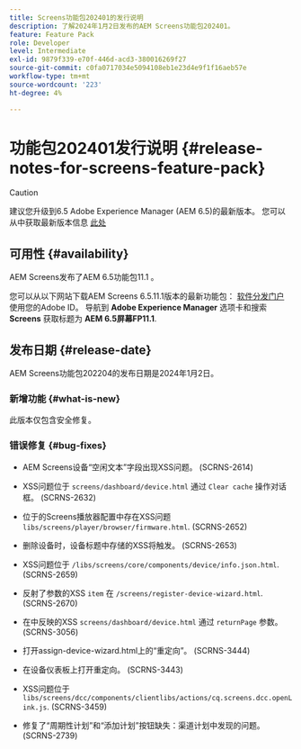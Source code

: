 ```yaml
---
title: Screens功能包202401的发行说明
description: 了解2024年1月2日发布的AEM Screens功能包202401。
feature: Feature Pack
role: Developer
level: Intermediate
exl-id: 9879f339-e70f-446d-acd3-380016269f27
source-git-commit: c0fa0717034e5094108eb1e23d4e9f1f16aeb57e
workflow-type: tm+mt
source-wordcount: '223'
ht-degree: 4%

---
```


# 功能包202401发行说明 {#release-notes-for-screens-feature-pack}

>[!CAUTION]
>建议您升级到6.5 Adobe Experience Manager (AEM 6.5)的最新版本。 您可以从中获取最新版本信息 [此处](https://experienceleague.adobe.com/en/docs/experience-manager-65/content/release-notes/release-notes)

## 可用性 {#availability}

AEM Screens发布了AEM 6.5功能包11.1 。

您可以从以下网站下载AEM Screens 6.5.11.1版本的最新功能包： [软件分发门户](https://experience.adobe.com/#/downloads/content/software-distribution/en/aem.html) 使用您的Adobe ID。 导航到 **Adobe Experience Manager** 选项卡和搜索 **Screens** 获取标题为 **AEM 6.5屏幕FP11.1**.

## 发布日期 {#release-date}

AEM Screens功能包202204的发布日期是2024年1月2日。

### 新增功能 {#what-is-new}

此版本仅包含安全修复。

### 错误修复 {#bug-fixes}

* AEM Screens设备“空闲文本”字段出现XSS问题。 (SCRNS-2614)

* XSS问题位于 `screens/dashboard/device.html` 通过 `Clear cache` 操作对话框。 (SCRNS-2632)

* 位于的Screens播放器配置中存在XSS问题 `libs/screens/player/browser/firmware.html`. (SCRNS-2652)

* 删除设备时，设备标题中存储的XSS将触发。 (SCRNS-2653)

* XSS问题位于 `/libs/screens/core/components/device/info.json.html`. (SCRNS-2659)

* 反射了参数的XSS `item` 在 `/screens/register-device-wizard.html`. (SCRNS-2670)

* 在中反映的XSS `screens/dashboard/device.html` 通过 `returnPage` 参数。 (SCRNS-3056)

* 打开assign-device-wizard.html上的“重定向”。 (SCRNS-3444)

* 在设备仪表板上打开重定向。 (SCRNS-3443)

* XSS问题位于 `libs/screens/dcc/components/clientlibs/actions/cq.screens.dcc.openLink.js`. (SCRNS-3459)

* 修复了“周期性计划”和“添加计划”按钮缺失：渠道计划中发现的问题。 (SCRNS-2739)
